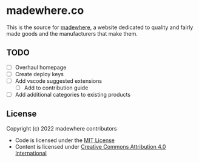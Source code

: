 # madewhere.co

This is the source for [madewhere][], a website dedicated to quality and fairly
made goods and the manufacturers that make them.

[madewhere]: https://madewhere.co/

## TODO

* [ ] Overhaul homepage
* [ ] Create deploy keys
* [ ] Add vscode suggested extensions
  * [ ] Add to contribution guide
* [ ] Add additional categories to existing products

## License

Copyright (c) 2022 madewhere contributors

* Code is licensed under the [MIT License](./LICENSE)
* Content is licensed under [Creative Commons Attribution 4.0 International](./static/LICENSE)
